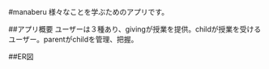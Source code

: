 #manaberu
様々なことを学ぶためのアプリです。

##アプリ概要
ユーザーは３種あり、givingが授業を提供。childが授業を受けるユーザー。parentがchildを管理、把握。

##ER図
